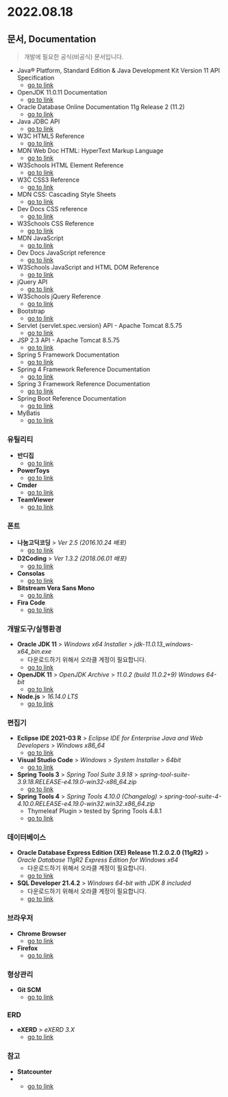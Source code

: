 # 2022.08.18

## 문서, Documentation
> 개발에 필요한 공식(비공식) 문서입니다.
- Java® Platform, Standard Edition & Java Development Kit
Version 11 API Specification
   - [go to link](https://docs.oracle.com/en/java/javase/11/docs/api/index.html)
- OpenJDK 11.0.11 Documentation
   - [go to link](https://devdocs.io/openjdk~11/)
- Oracle Database Online Documentation 11g Release 2 (11.2)
   - [go to link](https://docs.oracle.com/cd/E11882_01/index.htm)
- Java JDBC API
   - [go to link](https://docs.oracle.com/javase/8/docs/technotes/guides/jdbc/)
- W3C HTML5 Reference
   - [go to link](https://dev.w3.org/html5/html-author/)
- MDN Web Doc HTML: HyperText Markup Language
   - [go to link](https://developer.mozilla.org/en-US/docs/Web/HTML)
- W3Schools HTML Element Reference
   - [go to link](https://www.w3schools.com/TAgs/default.asp)
- W3C CSS3 Reference
   - [go to link](https://www.w3.org/TR/2001/WD-css3-roadmap-20010523/)
- MDN CSS: Cascading Style Sheets
   - [go to link](https://developer.mozilla.org/ko/docs/Web/CSS)
- Dev Docs CSS reference
   - [go to link](https://devdocs.io/css/)
- W3Schools CSS Reference
   - [go to link](https://www.w3schools.com/cssref/)
- MDN JavaScript
   - [go to link](https://developer.mozilla.org/ko/docs/Web/JavaScript)
- Dev Docs JavaScript reference
   - [go to link](https://devdocs.io/javascript/)
- W3Schools JavaScript and HTML DOM Reference
   - [go to link](https://www.w3schools.com/jsref/default.asp)
- jQuery API
   - [go to link](https://api.jquery.com/)
- W3Schools jQuery Reference
   - [go to link](https://www.w3schools.com/jquery/jquery_ref_overview.asp)
- Bootstrap
   - [go to link](https://getbootstrap.com/docs/versions/)
- Servlet {servlet.spec.version} API - Apache Tomcat 8.5.75
   - [go to link](https://tomcat.apache.org/tomcat-8.5-doc/servletapi/index.html)
- JSP 2.3 API - Apache Tomcat 8.5.75
   - [go to link](https://tomcat.apache.org/tomcat-8.5-doc/jspapi/index.html)
- Spring 5 Framework Documentation
   - [go to link](https://docs.spring.io/spring-framework/docs/current/reference/html/)
- Spring 4 Framework Reference Documentation
   - [go to link](https://docs.spring.io/spring-framework/docs/4.0.x/spring-framework-reference/html/)
- Spring 3 Framework Reference Documentation
   - [go to link](https://docs.spring.io/spring-framework/docs/3.0.x/spring-framework-reference/html/index.html)
- Spring Boot Reference Documentation
   - [go to link](https://docs.spring.io/spring-boot/docs/current/reference/htmlsingle/)
- MyBatis
   - [go to link](https://mybatis.org/mybatis-3/)

### 유틸리티
- **반디집**
   - [go to link](https://kr.bandisoft.com/bandizip/)
- **PowerToys**
   - [go to link](https://github.com/microsoft/PowerToys/releases/tag/v0.55.2)   
- **Cmder**
   - [go to link](https://cmder.net/)
- **TeamViewer**
   - [go to link](https://www.teamviewer.com/ko/)   

### 폰트
- **나눔고딕코딩** > *Ver 2.5 (2016.10.24 배포)*
   - [go to link](https://github.com/naver/nanumfont)
- **D2Coding** > *Ver 1.3.2 (2018.06.01 배포)*
   - [go to link](https://github.com/naver/d2codingfont)
- **Consolas**
   - [go to link](https://www.dafontfree.io/consolas-font/)
- **Bitstream Vera Sans Mono**
   - [go to link](https://www.fontsquirrel.com/fonts/Bitstream-Vera-Sans-Mono)   
- **Fira Code**
   - [go to link](https://github.com/tonsky/FiraCode)

### 개발도구/실행환경
- **Oracle JDK 11** > *Windows x64 Installer* > *jdk-11.0.13_windows-x64_bin.exe*
   - 다운로드하기 위해서 오라클 계정이 필요합니다.
   - [go to link](https://www.oracle.com/kr/java/technologies/javase/jdk11-archive-downloads.html)
- **OpenJDK 11** > *OpenJDK Archive* > *11.0.2 (build 11.0.2+9) Windows	64-bit*
   - [go to link](https://jdk.java.net/11/)
- **Node.js** > *16.14.0 LTS*
   - [go to link](https://nodejs.org/ko/)

### 편집기
- **Eclipse IDE 2021-03 R** > *Eclipse IDE for Enterprise Java and Web Developers* > *Windows x86_64*
   - [go to link](https://www.eclipse.org/downloads/packages/release/2021-03/r)
- **Visual Studio Code** > *Windows* > *System Installer* > *64bit*
   - [go to link](https://code.visualstudio.com/download)
- **Spring Tools 3** > *Spring Tool Suite 3.9.18* > *spring-tool-suite-3.9.18.RELEASE-e4.19.0-win32-x86_64.zip*
   - [go to link](https://github.com/spring-projects/toolsuite-distribution/wiki/Spring-Tool-Suite-3)
- **Spring Tools 4** > *Spring Tools 4.10.0 (Changelog)* > *spring-tool-suite-4-4.10.0.RELEASE-e4.19.0-win32.win32.x86_64.zip*
   - Thymeleaf Plugin > tested by Spring Tools 4.8.1
   - [go to link](https://github.com/spring-projects/sts4/wiki/Previous-Versions)

### 데이터베이스
- **Oracle Database Express Edition (XE) Release 11.2.0.2.0 (11gR2)** > *Oracle Database 11gR2 Express Edition for Windows x64*
   - 다운로드하기 위해서 오라클 계정이 필요합니다.
   - [go to link](https://www.oracle.com/database/technologies/xe-prior-release-downloads.html)
- **SQL Developer 21.4.2** > *Windows 64-bit with JDK 8 included*
   - 다운로드하기 위해서 오라클 계정이 필요합니다.
   - [go to link](https://www.oracle.com/tools/downloads/sqldev-downloads.html)

### 브라우저
- **Chrome Browser**
   - [go to link](https://www.google.com/intl/ko_kr/chrome/)
- **Firefox**
   - [go to link](https://www.mozilla.org/ko/firefox/new/)

### 형상관리
- **Git SCM**
   - [go to link](https://git-scm.com/)

### ERD
- **eXERD** > *eXERD 3.X*
   - [go to link](https://ko.exerd.com/down.jsp)

### 참고
- **Statcounter**
-  - [go to link](https://gs.statcounter.com/)
